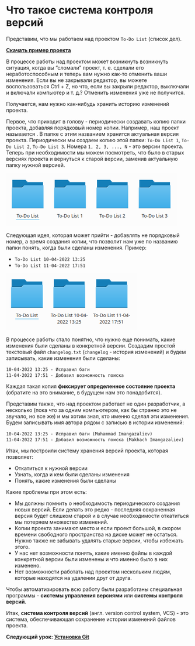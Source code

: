 # Что такое система контроля версий

Представим, что мы работаем над проектом `To-Do List` (список дел).

[**Скачать пример проекта**](https://github.com/Imangazaliev/todo-list-example/archive/refs/tags/1.0.zip)

В процессе работы над проектом может возникнуть возникнуть ситуация, когда вы “сломали” проект, т. е. сделали его неработоспособным и теперь вам нужно как-то отменить ваши изменения. Если вы не закрывали редактор, вы можете воспользоваться Ctrl + Z, но что, если вы закрыли редактор, выключали и включали компьютер и т. д.? Отменить изменения уже не получится.

Получается, нам нужно как-нибудь хранить историю изменений проекта.

Первое, что приходит в голову - периодически создавать копию папки проекта, добавляя порядковый номер копии. Например, наш проект называется . В папке с этим названием хранится актуальная версия проекта. Периодически мы создаем копию этой папки: `To-Do List 1`, `To-Do List 2`, `To-Do List 3`. Номера `1, 2, 3, ..., N` - это версии проекта. Теперь при необходимости мы можем посмотреть, что было в старых версиях проекта и вернуться к старой версии, заменив актуальную папку нужной версией. 

![](images/versioning-by-number.png)

Следующая идея, которая может прийти - добавлять не порядковый номер, а время создания копии, что позволит нам уже по названию папки понять, когда были сделаны изменения. Пример: 

- `To-Do List 10-04-2022 13:25`
- `To-Do List 11-04-2022 17:51`

![](images/versioning-by-time.png)

В процессе работы стало понятно, что нужно еще понимать, какие изменения были сделаны в конкретной версии. Создадим простой текстовый файл `changelog.txt` (`changelog` - история изменений) и будем записывать, какие изменения были сделаны:

```
10-04-2022 13:25 - Исправил баги
11-04-2022 17:51 - Добавил возможность поиска
```

Каждая такая копия **фиксирует определенное состояние проекта** (обратите на это внимание, в будущем нам это понадобится).

Представим также, что над проектом работает не один разработчик, а несколько (пока что за одним компьютером, как бы странно это не звучало, но все же) и мы хотим знал, кто именно сделал эти изменения. Будем записывать имя автора рядом с записью в истории изменений:

```
10-04-2022 13:25 - Исправил баги (Muhammad Imangazaliev)
11-04-2022 17:51 - Добавил возможность поиска (Makhach Imangazaliev)
```

Итак, мы построили систему хранения версий проекта, которая позволяет:

- Откатиться к нужной версии
- Узнать, когда и кем были сделаны изменения
- Понять, какие изменения были сделаны

Какие проблемы при этом есть:

- Мы должны помнить о необходимость периодического создания новых версий. Если делать это редко - последняя сохраненная версия будет слишком старой и в случае необходимости откатиться мы потеряем множество изменений.
- Копии проекта занимают место и если проект большой, в скором времени свободного пространства на диске может не остаться. Нужно также не забывать удалять старые версии, чтобы избежать этого.
- У нас нет возможности понять, какие именно файлы в каждой конкретной версии были изменены и что именно было в них изменено.
- Нет возможности работать над проектом нескольким людям, которые находятся на удалении друг от друга.

Чтобы автоматизировать всю работу были разработаны специальная программы - **системы управления версиями** или **системы контроля версий**.

Итак, **система контроля версий** (англ. version control system, VCS) - это система, обеспечивающая сохранение истории изменений файлов проекта.

**Следующий урок: [Установка Git](install-git.md)**

